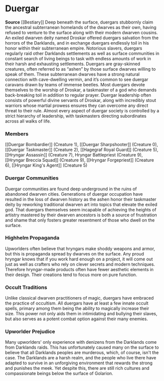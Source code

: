 ﻿---
creature_family: Duergar
id: '38'
name: Duergar
rarity: Common
source: '[[DATABASE/source/Bestiary|Bestiary]]'
trait: null
type: Creature Family

---
# Duergar

**Source** [[Bestiary]]
Deep beneath the surface, duergars stubbornly claim the ancestral subterranean homelands of the dwarves as their own, having refused to venture to the surface along with their modern dwarven cousins. An exiled dwarven deity named Droskar offered duergars salvation from the horrors of the Darklands, and in exchange duergars endlessly toil in his honor within their subterranean empire. Notorious slavers, duergars regularly raid other Darklands settlements as well as surface communities in constant search of living beings to task with endless amounts of work in their harsh and exhausting settlements.
 Duergars are gray-skinned creatures, often referred to as “ashen” by those surface dwarves willing to speak of them. These subterranean dwarves have a strong natural connection with cave-dwelling vermin, and it’s common to see duergar caravans drawn by teams of immense beetles. Most duergars devote themselves to the worship of Droskar, a taskmaster of a god who demands back-breaking toil in addition to regular prayer. Duergar leadership often consists of powerful divine servants of Droskar, along with incredibly stout warriors whose martial prowess ensures they can overcome any direct threat to their rule. Almost every aspect of duergar society is controlled by a strict hierarchy of leadership, with taskmasters directing subordinates across all walks of life.

### Members

[[Duergar Bombardier]] (Creature 1), [[Duergar Sharpshooter]] (Creature 0), [[Duergar Taskmaster]] (Creature 2), [[Hagegraf Royal Guard]] (Creature 5), [[Hryngar Assassin]] (Creature 7), Hryngar Battlepriest (Creature 9), [[Hryngar Breccia Squad]] (Creature 9), [[Hryngar Forgepriest]] (Creature 6), [[Hryngar King's Agent]] (Creature 5)

###  Duergar Communities

Duergar communities are found deep underground in the ruins of abandoned dwarven cities. Generations of duergar occupation have resulted in the loss of dwarven history as the ashen honor their taskmaster deity by reworking traditional dwarven art into topics that elevate the exiled god. That duergars themselves seem incapable of achieving the heights of artistry mastered by their dwarven ancestors is both a source of frustration and shame that only fosters greater resentment of those who dwell on the surface.

###  Highhelm Propaganda

Upworlders often believe that hryngars make shoddy weapons and armor, but this is propaganda spread by dwarves on the surface. Any proud hryngar knows that if you work hard enough on a project, it will come out just as well as crafters who rely on clever secrets and modern techniques. Therefore hryngar-made products often have fewer aesthetic elements in their design. Their creations tend to focus more on pure function.

###  Occult Traditions

Unlike classical dwarven practitioners of magic, duergars have embraced the practice of occultism. All duergars have at least a few innate occult spells, primary among them being the ability to magically increase their size. This power not only aids them in intimidating and bullying their slaves, but also serves as a potent combat option against their many enemies.

###  Upworlder Prejudice

Many upworlders' only experience with denizens from the Darklands come from Darklands raids. This has unfortunately caused many on the surface to believe that all Darklands peoples are murderous, which, of course, isn't the case. The Darklands are a harsh realm, and the people who live there have adapted to survive in an unforgiving environment that rewards the strong and punishes the meek. Yet despite this, there are still rich cultures and compassionate beings below the surface of Golarion.